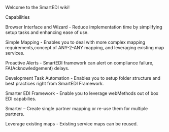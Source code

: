 

Welcome to the SmartEDI wiki!


Capabilities

Browser Interface and Wizard - Reduce implementation time by simplifying setup tasks and enhancing ease of use.

Simple Mapping - Enables you to deal with more complex mapping requirements,concept of ANY-2-ANY mapping, and leveraging existing map services.

Proactive Alerts -  SmartEDI framework can alert on compliance failure, FA(Acknowledgement) delays.

Development Task Automation - Enables you to setup folder structure and best practices right from SmartEDI Framework.

Smarter EDI Framework - Enable you to leverage webMethods out of box EDI capabilies.

Smarter – Create single partner mapping or re-use them for multiple partners.

Leverage existing maps - Existing service maps can be reused.
